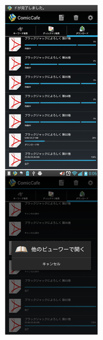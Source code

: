 <img src='https://raw.githubusercontent.com/burton999dev/ComicCafeHelp/master/images/ja/client/Download.png' width='300px'/>
<img src='https://raw.githubusercontent.com/burton999dev/ComicCafeHelp/master/images/ja/client/Download2.png' width='300px'/>
